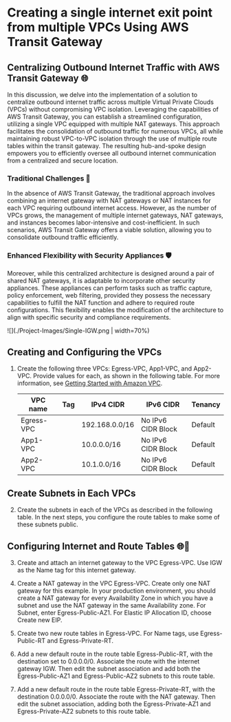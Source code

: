 # Creating a single internet exit point from multiple VPCs Using AWS Transit Gateway

## Centralizing Outbound Internet Traffic with AWS Transit Gateway 🌐

In this discussion, we delve into the implementation of a solution to centralize outbound internet traffic across multiple Virtual Private Clouds (VPCs) without compromising VPC isolation. Leveraging the capabilities of AWS Transit Gateway, you can establish a streamlined configuration, utilizing a single VPC equipped with multiple NAT gateways. This approach facilitates the consolidation of outbound traffic for numerous VPCs, all while maintaining robust VPC-to-VPC isolation through the use of multiple route tables within the transit gateway. The resulting hub-and-spoke design empowers you to efficiently oversee all outbound internet communication from a centralized and secure location.

### Traditional Challenges 🔄

In the absence of AWS Transit Gateway, the traditional approach involves combining an internet gateway with NAT gateways or NAT instances for each VPC requiring outbound internet access. However, as the number of VPCs grows, the management of multiple internet gateways, NAT gateways, and instances becomes labor-intensive and cost-inefficient. In such scenarios, AWS Transit Gateway offers a viable solution, allowing you to consolidate outbound traffic efficiently.

### Enhanced Flexibility with Security Appliances 🛡️

Moreover, while this centralized architecture is designed around a pair of shared NAT gateways, it is adaptable to incorporate other security appliances. These appliances can perform tasks such as traffic capture, policy enforcement, web filtering, provided they possess the necessary capabilities to fulfill the NAT function and adhere to required route configurations. This flexibility enables the modification of the architecture to align with specific security and compliance requirements.

![](./Project-Images/Single-IGW.png | width=70%)

## Creating and Configuring the VPCs

1. Create the following three VPCs: Egress-VPC, App1-VPC, and App2-VPC. Provide values for each, as shown in the following table. For more information, see [Getting Started with Amazon VPC](https://docs.aws.amazon.com/AmazonVPC/latest/UserGuide/GetStarted.html).
   
   | VPC name     | Tag       | IPv4 CIDR       | IPv6 CIDR       | Tenancy  |
   | ------------ | --------- | --------------- | --------------- | -------- |
   | Egress-VPC   |           | 192.168.0.0/16  | No IPv6 CIDR Block | Default  |
   | App1-VPC     |           | 10.0.0.0/16     | No IPv6 CIDR Block | Default  |
   | App2-VPC     |           | 10.1.0.0/16     | No IPv6 CIDR Block | Default  |


## Create Subnets in Each VPCs

2. Create the subnets in each of the VPCs as described in the following table. In the next steps, you configure the route tables to make some of these subnets public.



## Configuring Internet and Route Tables 🌐🚀

3. Create and attach an internet gateway to the VPC Egress-VPC. Use IGW as the Name tag for this internet gateway.

4. Create a NAT gateway in the VPC Egress-VPC. Create only one NAT gateway for this example. In your production environment, you should create a NAT gateway for every Availability Zone in which you have a subnet and use the NAT gateway in the same Availability zone. For Subnet, enter Egress-Public-AZ1. For Elastic IP Allocation ID, choose Create new EIP.

5. Create two new route tables in Egress-VPC. For Name tags, use Egress-Public-RT and Egress-Private-RT.

6. Add a new default route in the route table Egress-Public-RT, with the destination set to 0.0.0.0/0. Associate the route with the internet gateway IGW. Then edit the subnet association and add both the Egress-Public-AZ1 and Egress-Public-AZ2 subnets to this route table.

7. Add a new default route in the route table Egress-Private-RT, with the destination 0.0.0.0/0. Associate the route with the NAT gateway. Then edit the subnet association, adding both the Egress-Private-AZ1 and Egress-Private-AZ2 subnets to this route table.